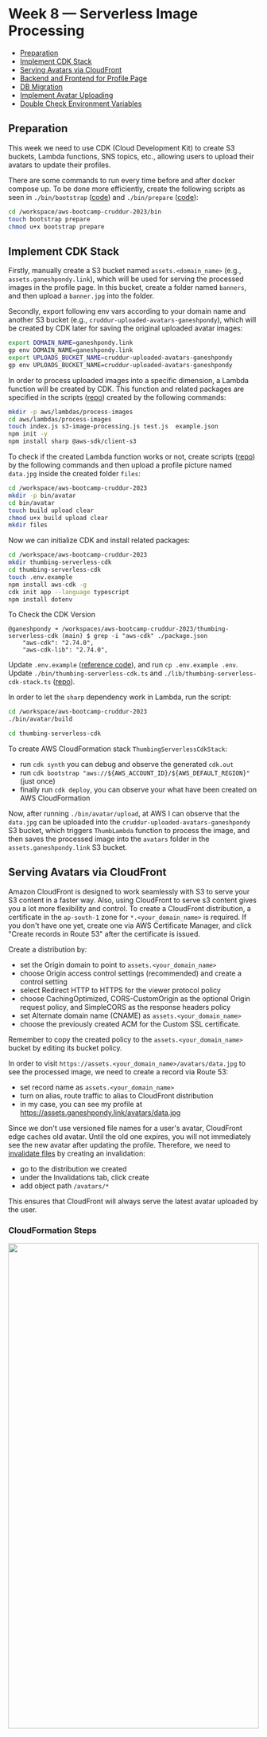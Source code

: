 # Week 8 — Serverless Image Processing

- [Preparation](#preparation)
- [Implement CDK Stack](#implement-cdk-stack)
- [Serving Avatars via CloudFront](#serving-avatars-via-cloudfront)
- [Backend and Frontend for Profile Page](#backend-and-frontend-for-profile-page)
- [DB Migration](#db-migration)
- [Implement Avatar Uploading](#implement-avatar-uploading)
- [Double Check Environment Variables](#double-check-environment-variables)

## Preparation

This week we need to use CDK (Cloud Development Kit) to create S3 buckets, Lambda functions, SNS topics, etc., allowing users to upload their avatars to update their profiles.

There are some commands to run every time before and after docker compose up. To be done more efficiently, create the following scripts as seen in `./bin/bootstrap` ([code](https://github.com/ganeshpondy/aws-bootcamp-cruddur-2023/blob/main/bin/bootstrap)) and `./bin/prepare` ([code](https://github.com/ganeshpondy/aws-bootcamp-cruddur-2023/blob/main/bin/prepare)):

```sh
cd /workspace/aws-bootcamp-cruddur-2023/bin
touch bootstrap prepare
chmod u+x bootstrap prepare
```

## Implement CDK Stack

Firstly, manually create a S3 bucket named `assets.<domain_name>` (e.g., `assets.ganeshpondy.link`), which will be used for serving the processed images in the profile page. In this bucket, create a folder named `banners`, and then upload a `banner.jpg` into the folder.

Secondly, export following env vars according to your domain name and another S3 bucket (e.g., `cruddur-uploaded-avatars-ganeshpondy`), which will be created by CDK later for saving the original uploaded avatar images:

```sh
export DOMAIN_NAME=ganeshpondy.link
gp env DOMAIN_NAME=ganeshpondy.link
export UPLOADS_BUCKET_NAME=cruddur-uploaded-avatars-ganeshpondy
gp env UPLOADS_BUCKET_NAME=cruddur-uploaded-avatars-ganeshpondy
```

In order to process uploaded images into a specific dimension, a Lambda function will be created by CDK. This function and related packages are specified in the scripts ([repo](https://github.com/ganeshpondy/aws-bootcamp-cruddur-2023/tree/main/aws/lambdas/process-images)) created by the following commands:

```sh
mkdir -p aws/lambdas/process-images
cd aws/lambdas/process-images
touch index.js s3-image-processing.js test.js  example.json
npm init -y
npm install sharp @aws-sdk/client-s3
```

To check if the created Lambda function works or not, create scripts ([repo](https://github.com/ganeshpondy/aws-bootcamp-cruddur-2023/tree/main/bin/avatar)) by the following commands and then upload a profile picture named `data.jpg` inside the created folder `files`:

```sh
cd /workspace/aws-bootcamp-cruddur-2023
mkdir -p bin/avatar
cd bin/avatar
touch build upload clear
chmod u+x build upload clear
mkdir files
```

Now we can initialize CDK and install related packages:

```sh
cd /workspace/aws-bootcamp-cruddur-2023
mkdir thumbing-serverless-cdk
cd thumbing-serverless-cdk
touch .env.example
npm install aws-cdk -g
cdk init app --language typescript
npm install dotenv
```

To Check the CDK Version

```
@ganeshpondy ➜ /workspaces/aws-bootcamp-cruddur-2023/thumbing-serverless-cdk (main) $ grep -i "aws-cdk" ./package.json 
    "aws-cdk": "2.74.0",
    "aws-cdk-lib": "2.74.0",
```

Update `.env.example` ([reference code](https://github.com/ganeshpondy/aws-bootcamp-cruddur-2023/blob/main/thumbing-serverless-cdk/.env.example)), and run `cp .env.example .env`. Update `./bin/thumbing-serverless-cdk.ts` and `./lib/thumbing-serverless-cdk-stack.ts` ([repo](https://github.com/ganeshpondy/aws-bootcamp-cruddur-2023/tree/main/thumbing-serverless-cdk)).

In order to let the `sharp` dependency work in Lambda, run the script:

```sh
cd /workspace/aws-bootcamp-cruddur-2023
./bin/avatar/build

cd thumbing-serverless-cdk
```

To create AWS CloudFormation stack `ThumbingServerlessCdkStack`:

- run `cdk synth` you can debug and observe the generated `cdk.out`
- run `cdk bootstrap "aws://${AWS_ACCOUNT_ID}/${AWS_DEFAULT_REGION}"` (just once)
- finally run `cdk deploy`, you can observe your what have been created on AWS CloudFormation

Now, after running `./bin/avatar/upload`, at AWS I can observe that the `data.jpg` can be uploaded into the `cruddur-uploaded-avatars-ganeshpondy` S3 bucket, which triggers `ThumbLambda` function to process the image, and then saves the processed image into the `avatars` folder in the `assets.ganeshpondy.link` S3 bucket.

## Serving Avatars via CloudFront

Amazon CloudFront is designed to work seamlessly with S3 to serve your S3 content in a faster way. Also, using CloudFront to serve s3 content gives you a lot more flexibility and control. To create a CloudFront distribution, a certificate in the `ap-south-1` zone for `*.<your_domain_name>` is required. If you don't have one yet, create one via AWS Certificate Manager, and click "Create records in Route 53" after the certificate is issued.

Create a distribution by:

- set the Origin domain to point to `assets.<your_domain_name>`
- choose Origin access control settings (recommended) and create a control setting
- select Redirect HTTP to HTTPS for the viewer protocol policy
- choose CachingOptimized, CORS-CustomOrigin as the optional Origin request policy, and SimpleCORS as the response headers policy
- set Alternate domain name (CNAME) as `assets.<your_domain_name>`
- choose the previously created ACM for the Custom SSL certificate.

Remember to copy the created policy to the `assets.<your_domain_name>` bucket by editing its bucket policy.

In order to visit `https://assets.<your_domain_name>/avatars/data.jpg` to see the processed image, we need to create a record via Route 53:

- set record name as `assets.<your_domain_name>`
- turn on alias, route traffic to alias to CloudFront distribution
- in my case, you can see my profile at https://assets.ganeshpondy.link/avatars/data.jpg

Since we don't use versioned file names for a user's avatar, CloudFront edge caches old avatar. Until the old one expires, you will not immediately see the new avatar after updating the profile. Therefore, we need to [invalidate files](https://docs.aws.amazon.com/AmazonCloudFront/latest/DeveloperGuide/Invalidation.html) by creating an invalidation:

- go to the distribution we created
- under the Invalidations tab, click create
- add object path `/avatars/*`

This ensures that CloudFront will always serve the latest avatar uploaded by the user.

### CloudFormation Steps
<img src="./Images/Week-08/CloudFormation_Stack_Name.JPG"  width="100%" height="50%"></br>
<img src="./Images/Week-08/CloudFormation_CDK_Deploy.JPG"  width="100%" height="50%"></br>
<img src="./Images/Week-08/CloudFormation_CDK_Deploy_Lambda_1.JPG"  width="100%" height="50%"></br>
<img src="./Images/Week-08/CloudFormation_CDK_Deploy_Lambda_2.JPG"  width="100%" height="50%"></br>
<img src="./Images/Week-08/CloudFormation_CDK_Deploy_Lambda_3.JPG"  width="100%" height="50%">

### S3 Steps

<img src="./Images/Week-08/S3_Bucket_Manually.JPG"  width="100%" height="50%"></br>
<img src="./Images/Week-08/S3_Image_Upload.JPG"  width="100%" height="50%"></br>
<img src="./Images/Week-08/S3__Lambda_Trigger_1.JPG"  width="100%" height="50%"></br>
<img src="./Images/Week-08/S3__Lambda_Trigger_2.JPG"  width="100%" height="50%"></br>
<img src="./Images/Week-08/S3__Lambda_Trigger_3.JPG"  width="100%" height="50%">

### SNS Confirmation

<img src="./Images/Week-08/SNS_1.JPG"  width="100%" height="50%"></br>
<img src="./Images/Week-08/SNS_2.JPG"  width="100%" height="50%">

### API Gateway

<img src="./Images/Week-08/API_Gateway_1.JPG"  width="100%" height="50%"></br>
<img src="./Images/Week-08/API_Gateway_Lambda_2.JPG"  width="100%" height="50%"></br>
<img src="./Images/Week-08/API_Gateway_Lambda_3.JPG"  width="100%" height="50%"></br>

#### API Gateway IAM Roles
<img src="./Images/Week-08/API_Gateway_Lambda_IAM_3.5.JPG"  width="100%" height="50%"></br>
<img src="./Images/Week-08/API_Gateway_Lambda_IAM_4.JPG"  width="100%" height="50%"></br>


<img src="./Images/Week-08/API_Gateway_Lambda_5.JPG"  width="100%" height="50%"></br>
<img src="./Images/Week-08/API_Gateway_Lambda_6.JPG"  width="100%" height="50%"></br>
<img src="./Images/Week-08/API_Gateway_Lambda_7.JPG"  width="100%" height="50%"></br>
<img src="./Images/Week-08/API_Gateway_Lambda_7.5.JPG"  width="100%" height="50%"></br>
<img src="./Images/Week-08/API_Gateway_Lambda_Test_8.JPG"  width="100%" height="50%"></br>

#### API Gateway Lambda LambdaAuthorizer
<img src="./Images/Week-08/API_Gateway_Lambda_LambdaAuthorizer_9.JPG"  width="100%" height="50%"></br>
<img src="./Images/Week-08/API_Gateway_Lambda_LambdaAuthorizer_10.JPG"  width="100%" height="50%"></br>
<img src="./Images/Week-08/API_Gateway_Lambda_LambdaAuthorizer_11.JPG"  width="100%" height="50%"></br>

#### API Gateway Create
<img src="./Images/Week-08/API_Gateway_Create_12.JPG"  width="100%" height="50%"></br>
<img src="./Images/Week-08/API_Gateway_Create_13.JPG"  width="100%" height="50%"></br>
<img src="./Images/Week-08/API_Gateway_Create_14.JPG"  width="100%" height="50%"></br>
<img src="./Images/Week-08/API_Gateway_Create_15.JPG"  width="100%" height="50%"></br>
<img src="./Images/Week-08/API_Gateway_Create_16.JPG"  width="100%" height="50%"></br>

#### API Gateway Create Authorization

<img src="./Images/Week-08/API_Gateway_Create_Authorization_17.JPG"  width="100%" height="50%"></br>
<img src="./Images/Week-08/API_Gateway_Create_Authorization_18.JPG"  width="100%" height="50%"></br>
<img src="./Images/Week-08/API_Gateway_Create_Authorization_19.JPG"  width="100%" height="50%"></br>
<img src="./Images/Week-08/API_Gateway_Create_Authorization_20.JPG"  width="100%" height="50%"></br>
<img src="./Images/Week-08/API_Gateway_Create_Authorization_21.JPG"  width="100%" height="50%"></br>
<img src="./Images/Week-08/API_Gateway_Create_22.JPG"  width="100%" height="50%"></br>
<img src="./Images/Week-08/API_Gateway_Create_23.JPG"  width="100%" height="50%"></br>

#### API CORE Modification

<img src="./Images/Week-08/API_Gateway_CORE_24.JPG"  width="100%" height="50%"></br>
<img src="./Images/Week-08/API_Gateway_CORE_24-1.JPG"  width="100%" height="50%"></br>



## Backend and Frontend for Profile Page

For the backend, update/create the following scripts ([repo](https://github.com/ganeshpondy/aws-bootcamp-cruddur-2023/tree/main/backend-flask)):

- `backend-flask/db/sql/users/show.sql` to get info about user
- `backend-flask/db/sql/users/update.sql` to update bio
- `backend-flask/services/user_activities.py`
- `backend-flask/services/update_profile.py`
- `backend-flask/app.py`

For the frontend, update/create the following scripts ([repo](https://github.com/ganeshpondy/aws-bootcamp-cruddur-2023/tree/main/frontend-react-js)):

- `frontend-react-js/src/components/ActivityFeed.js`
- `frontend-react-js/src/components/CrudButton.js`
- `frontend-react-js/src/components/DesktopNavigation.js` to change the hardcoded url into yours
- `frontend-react-js/src/components/EditProfileButton.css`
- `frontend-react-js/src/components/EditProfileButton.js`
- `frontend-react-js/src/components/Popup.css`
- `frontend-react-js/src/components/ProfileAvatar.css`
- `frontend-react-js/src/components/ProfileAvatar.js`
- `frontend-react-js/src/components/ProfileForm.css`
- `frontend-react-js/src/components/ProfileForm.js` to let user edit their profile page
- `frontend-react-js/src/components/ProfileHeading.css`
- `frontend-react-js/src/components/ProfileHeading.js` to display profile details
- `frontend-react-js/src/components/ProfileInfo.js`
- `frontend-react-js/src/components/ReplyForm.css`
- `frontend-react-js/src/pages/HomeFeedPage.js`
- `frontend-react-js/src/pages/NotificationsFeedPage.js`
- `frontend-react-js/src/pages/UserFeedPage.js` to fetch data
- `frontend-react-js/src/lib/CheckAuth.js`
- `frontend-react-js/src/App.js`
- `frontend-react-js/jsconfig.json`


#### CloudFront

<img src="./Images/Week-08/CloudFront_1.JPG"  width="100%" height="50%"></br>
<img src="./Images/Week-08/CloudFront_2.JPG"  width="100%" height="50%"></br>
<img src="./Images/Week-08/CloudFront_3.JPG"  width="100%" height="50%"></br>
<img src="./Images/Week-08/CloudFront_4.JPG"  width="100%" height="50%"></br>
<img src="./Images/Week-08/CloudFront_5.JPG"  width="100%" height="50%"></br>
<img src="./Images/Week-08/CloudFront_6.JPG"  width="100%" height="50%"></br>

#### AWS Certificate Manager (ACM)

<img src="./Images/Week-08/CloudFront_ACM_7.JPG"  width="100%" height="50%"></br>
<img src="./Images/Week-08/CloudFront_ACM_8.JPG"  width="100%" height="50%"></br>
<img src="./Images/Week-08/CloudFront_ACM_9.JPG"  width="100%" height="50%"></br>
<img src="./Images/Week-08/CloudFront_ACM_10.JPG"  width="100%" height="50%"></br>
<img src="./Images/Week-08/CloudFront_11.JPG"  width="100%" height="50%"></br>
<img src="./Images/Week-08/CloudFront_12.JPG"  width="100%" height="50%"></br>
<img src="./Images/Week-08/CloudFront_13.JPG"  width="100%" height="50%"></br>

#### Route 53 Steps

<img src="./Images/Week-08/CloudFront_route53_14.JPG"  width="100%" height="50%"></br>
<img src="./Images/Week-08/CloudFront_route53_15.JPG"  width="100%" height="50%"></br>
<img src="./Images/Week-08/CloudFront_route53_16.JPG"  width="100%" height="50%"></br>
<img src="./Images/Week-08/CloudFront_Edit_17.JPG"  width="100%" height="50%"></br>
<img src="./Images/Week-08/CloudFront_Edit_CopyPermission_18.JPG"  width="100%" height="50%"></br>
<img src="./Images/Week-08/CloudFront_Update_S3_Permission_19.JPG"  width="100%" height="50%"></br>
<img src="./Images/Week-08/CloudFront_URL_20.JPG"  width="100%" height="50%"></br>
<img src="./Images/Week-08/avatar_upload.JPG"  width="100%" height="50%"></br>

<img src="./Images/Week-08/API_Gateway_CORE_25.JPG"  width="100%" height="50%"></br>
<img src="./Images/Week-08/API_Gateway_CORE_26.JPG"  width="100%" height="50%"></br>
<img src="./Images/Week-08/API_Gateway_CORE_Settings_27.JPG"  width="100%" height="50%"></br>

#### API Gateway Custom Domain Names
<img src="./Images/Week-08/API_Gateway_Custom_Domain_Names_28.JPG"  width="100%" height="50%"></br>
<img src="./Images/Week-08/API_Gateway_Custom_Domain_Names_29.JPG"  width="100%" height="50%"></br>
<img src="./Images/Week-08/API_Gateway_Custom_Domain_Names_30.JPG"  width="100%" height="50%"></br>

#### S3 CORE Permission
<img src="./Images/Week-08/S3_CORE_Permission_1.JPG"  width="100%" height="50%"></br>
<img src="./Images/Week-08/S3_CORE_Permission_2.JPG"  width="100%" height="50%"></br>

#### Lambda Layer
<img src="./Images/Week-08/Lambda_Upload_1.JPG"  width="100%" height="50%"></br>
<img src="./Images/Week-08/Lambda_Upload_Add_Layer_2.JPG"  width="100%" height="50%"></br>
<img src="./Images/Week-08/Lambda_Upload_Add_Layer_3.JPG"  width="100%" height="50%"></br>
<img src="./Images/Week-08/Lambda_Upload_Add_Layer_4.JPG"  width="100%" height="50%"></br>

#### Before Edit
<img src="./Images/Week-08/Page_Before_Edit_1.JPG"  width="100%" height="50%"></br>
<img src="./Images/Week-08/Lambda_Upload_logs_5.JPG"  width="100%" height="50%"></br>
<img src="./Images/Week-08/Lambda_Upload_logs_6.JPG"  width="100%" height="50%"></br>


#### Lambda Enable Logging

<img src="./Images/Week-08/Lambda_Enable_Logging_1.JPG"  width="100%" height="50%"></br>
<img src="./Images/Week-08/Lambda_Enable_Logging_Create_CloudWatch_Group_2.JPG"  width="100%" height="50%"></br>
<img src="./Images/Week-08/Lambda_Enable_Logging_Create_CloudWatch_Group_3.JPG"  width="100%" height="50%"></br>
<img src="./Images/Week-08/Lambda_Enable_Logging_4.JPG"  width="100%" height="50%"></br>
<img src="./Images/Week-08/Lambda_Enable_Logging_5.JPG"  width="100%" height="50%"></br>
<img src="./Images/Week-08/ganeshlive_profile_Page.JPG"  width="100%" height="50%"></br>


## DB Migration

Since our previous postgres database didn't have the column for saving bio, migration is required. We also need to update some backend scripts in order to let users edit bio and save the updated bio in the database.

Create an empty `backend-flask/db/migrations/.keep`, and an executable script `bin/generate/migration` as seen in [code](https://github.com/ganeshpondy/aws-bootcamp-cruddur-2023/blob/main/bin/generate/migration). Run `./bin/generate/migration add_bio_column`, a python script such as `backend-flask/db/migrations/1681742424_add_bio_column.py` will be generated. Edit the generated python script with SQL commands as seen in [code](https://github.com/ganeshpondy/aws-bootcamp-cruddur-2023/blob/main/backend-flask/db/migrations/16815641122349637_add_bio_column.py).

Update `backend-flask/db/schema.sql`, and update `backend-flask/lib/db.py` with verbose option.

Create executable scripts `bin/db/migrate` and `bin/db/rollback` as seen in [repo](https://github.com/ganeshpondy/aws-bootcamp-cruddur-2023/tree/main/bin/db). If we run `./bin/db/migrate`, a new column called bio will be created in the db table of `users`.

## Implement Avatar Uploading

Firstly we need to create an API endpoint, which invoke a presigned URL like `https://<API_ID>.execute-api.<AWS_REGION>.amazonaws.com`. This presigned URL can give access to the S3 bucket (`cruddur-uploaded-avatars-ganeshpondy` in my case), and can deliver the uploaded image to the bucket.

We will call `https://<API_ID>.execute-api.<AWS_REGION>.amazonaws.com/avatars/key_upload` to do the upload, where the `/avatars/key_upload` resource is manipulated by the `POST` method. We will also create a Lambda function named `CruddurAvatarUpload` to decode the URL and the request. In addition, we need to implement authorization with another Lambda function named `CruddurApiGatewayLambdaAuthorizer`, which is important to control the data that is allowed to be transmitted from our gitpod workspace using the APIs.

To successfully implement above setups:

- in `aws/lambdas/cruddur-upload-avatar/`, create a basic `function.rb` and run `bundle init`; edit the generated `Gemfile`, then run `bundle install` and `bundle exec ruby function.rb`; a presigned url can be generated for local testing. The actual `function.rb` used in `CruddurAvatarUpload` is shown as in [this code](https://github.com/ganeshpondy/aws-bootcamp-cruddur-2023/blob/main/aws/lambdas/cruddur-upload-avatar/function.rb).
- in `aws/lambdas/lambda-authorizer/`, create `index.js`, run `npm install aws-jwt-verify --save`, and download everything in this folder into a zip file (you can zip by command `zip -r lambda_authorizer.zip .`), which will be uploaded into `CruddurApiGatewayLambdaAuthorizer`.

At AWS Lambda, create the corresponding two functions:

1. `CruddurAvatarUpload`

   - code source as seen in `aws/lambdas/cruddur-upload-avatar/function.rb` with your own gitpod frontend URL as `Access-Control-Allow-Origin`
   - rename Handler as function.handler
   - add environment variable `UPLOADS_BUCKET_NAME`
   - create a new policy `PresignedUrlAvatarPolicy` as seen in `aws/policies/s3-upload-avatar-presigned-url-policy.json` ([code](https://github.com/ganeshpondy/aws-bootcamp-cruddur-2023/blob/main/aws/policies/s3-upload-avatar-presigned-url-policy.json)), and then attach this policy to the role of this Lambda

2. `CruddurApiGatewayLambdaAuthorizer`

   - upload `lambda_authorizer.zip` into the code source
   - add environment variables `USER_POOL_ID` and `CLIENT_ID`

Different from Andrew's video and his codes, I don't have a layer of JWT cause I passed the JWT sub from `CruddurApiGatewayLambdaAuthorizer` to `CruddurAvatarUpload` ([reference](https://docs.aws.amazon.com/apigateway/latest/developerguide/http-api-lambda-authorizer.html)).

At AWS S3, update the permissions of `cruddur-uploaded-avatars-ganeshpondy` by editing the CORS configuration as seen in `aws/s3/cors.json` ([code](https://github.com/ganeshpondy/aws-bootcamp-cruddur-2023/blob/main/aws/s3/cors.json)).

At AWS API Gateway, create `api.<domain_name>` (in my case `api.ganeshpondy.link`), create two routes:

- `POST /avatars/key_upload` with authorizer `CruddurJWTAuthorizer` which invoke Lambda `CruddurApiGatewayLambdaAuthorizer`, and with integration `CruddurAvatarUpload`
- `OPTIONS /{proxy+}` without authorizer, but with integration `CruddurAvatarUpload`

Noted that we don't need to configure CORS at API Gateway. If you did before, click "Clear" to avoid potential CORS issues.


## Double Check Environment Variables

There are some environment variables and setups worth double checking:

- `function.rb` in `CruddurAvatarUpload`: set `Access-Control-Allow-Origin` as your own frontend URL.
- `index.js` in `CruddurApiGatewayLambdaAuthorizer`: make sure that token can be correctly extracted from the authorization header.
- Environment variables in the above two Lambdas were added.
- `erb/frontend-react-js.env.erb`: `REACT_APP_API_GATEWAY_ENDPOINT_URL` equals to the Invoke URL shown in the API Gateway.
- `frontend-react-js/src/components/ProfileForm.js`: `gateway_url` and `backend_url` are correctly set.
- Pay attention to variable name inconsistency in some scripts, e.g., `cognito_user_uuid` vs. `cognito_user_id`.

<img src="./Images/Week-08/ganeshlive_profile_Page.JPG"  width="100%" height="100%"></br>
